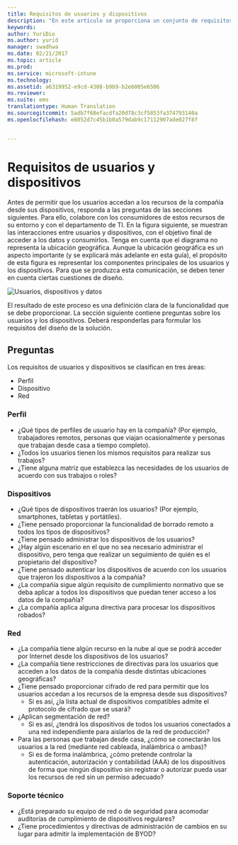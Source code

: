 ```yaml
---
title: Requisitos de usuarios y dispositivos
description: "En este artículo se proporciona un conjunto de requisitos comunes que los usuarios y sus dispositivos deben adoptar en un escenario de Bring Your Own Device."
keywords: 
author: YuriDio
ms.author: yurid
manager: swadhwa
ms.date: 02/21/2017
ms.topic: article
ms.prod: 
ms.service: microsoft-intune
ms.technology: 
ms.assetid: a6319952-e9cd-4308-b9b9-b2e6005e6506
ms.reviewer: 
ms.suite: ems
translationtype: Human Translation
ms.sourcegitcommit: 5adb7f68efacdfa20d78c3cf5853fa374793140a
ms.openlocfilehash: e8052d7c45b1b0a579dab9c17112907ade027f8f


---
```


# <a name="user-and-device-requirements"></a>Requisitos de usuarios y dispositivos

Antes de permitir que los usuarios accedan a los recursos de la compañía desde sus dispositivos, responda a las preguntas de las secciones siguientes. Para ello, colabore con los consumidores de estos recursos de su entorno y con el departamento de TI. En la figura siguiente, se muestran las interacciones entre usuarios y dispositivos, con el objetivo final de acceder a los datos y consumirlos. Tenga en cuenta que el diagrama no representa la ubicación geográfica. Aunque la ubicación geográfica es un aspecto importante (y se explicará más adelante en esta guía), el propósito de esta figura es representar los componentes principales de los usuarios y los dispositivos. Para que se produzca esta comunicación, se deben tener en cuenta ciertas cuestiones de diseño.

![Usuarios, dispositivos y datos](./media/BYOD_Figure2.png)

El resultado de este proceso es una definición clara de la funcionalidad que se debe proporcionar. La sección siguiente contiene preguntas sobre los usuarios y los dispositivos. Deberá responderlas para formular los requisitos del diseño de la solución.

## <a name="questions-to-ask"></a>Preguntas

Los requisitos de usuarios y dispositivos se clasifican en tres áreas:

- Perfil
- Dispositivo
- Red

### <a name="profile"></a>Perfil

- ¿Qué tipos de perfiles de usuario hay en la compañía? (Por ejemplo, trabajadores remotos, personas que viajan ocasionalmente y personas que trabajan desde casa a tiempo completo).
- ¿Todos los usuarios tienen los mismos requisitos para realizar sus trabajos?
- ¿Tiene alguna matriz que establezca las necesidades de los usuarios de acuerdo con sus trabajos o roles?


### <a name="devices"></a>Dispositivos

- ¿Qué tipos de dispositivos traerán los usuarios? (Por ejemplo, smartphones, tabletas y portátiles).
- ¿Tiene pensado proporcionar la funcionalidad de borrado remoto a todos los tipos de dispositivos?
- ¿Tiene pensado administrar los dispositivos de los usuarios?
- ¿Hay algún escenario en el que no sea necesario administrar el dispositivo, pero tenga que realizar un seguimiento de quién es el propietario del dispositivo?
- ¿Tiene pensado autenticar los dispositivos de acuerdo con los usuarios que trajeron los dispositivos a la compañía?
- ¿La compañía sigue algún requisito de cumplimiento normativo que se deba aplicar a todos los dispositivos que puedan tener acceso a los datos de la compañía?
- ¿La compañía aplica alguna directiva para procesar los dispositivos robados?

### <a name="network"></a>Red

- ¿La compañía tiene algún recurso en la nube al que se podrá acceder por Internet desde los dispositivos de los usuarios?
- ¿La compañía tiene restricciones de directivas para los usuarios que acceden a los datos de la compañía desde distintas ubicaciones geográficas?
- ¿Tiene pensado proporcionar cifrado de red para permitir que los usuarios accedan a los recursos de la empresa desde sus dispositivos?
    - Si es así, ¿la lista actual de dispositivos compatibles admite el protocolo de cifrado que se usará?
- ¿Aplican segmentación de red?
    - Si es así, ¿tendrá los dispositivos de todos los usuarios conectados a una red independiente para aislarlos de la red de producción?
- Para las personas que trabajan desde casa, ¿cómo se conectarán los usuarios a la red (mediante red cableada, inalámbrica o ambas)?
    - Si es de forma inalámbrica, ¿cómo pretende controlar la autenticación, autorización y contabilidad (AAA) de los dispositivos de forma que ningún dispositivo sin registrar o autorizar pueda usar los recursos de red sin un permiso adecuado?

### <a name="technical-support"></a>Soporte técnico
- ¿Está preparado su equipo de red o de seguridad para acomodar auditorías de cumplimiento de dispositivos regulares?
- ¿Tiene procedimientos y directivas de administración de cambios en su lugar para admitir la implementación de BYOD?



<!--HONumber=Nov16_HO4-->


